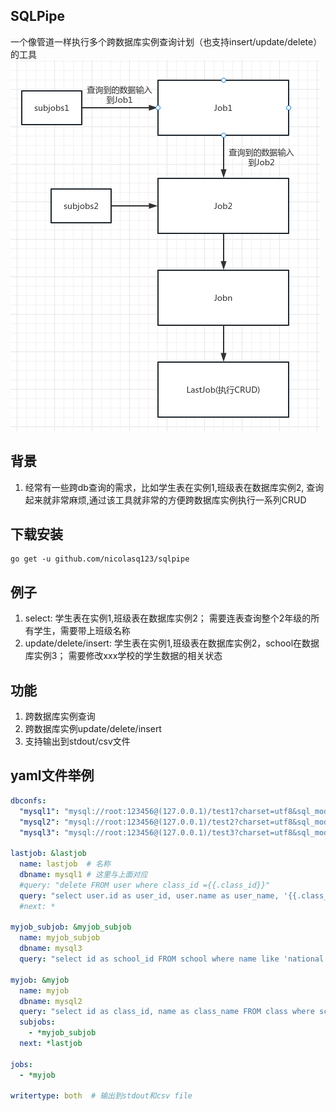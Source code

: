 ## SQLPipe
一个像管道一样执行多个跨数据库实例查询计划（也支持insert/update/delete）的工具
![alt 流程图](./img/flow.png)

## 背景
1. 经常有一些跨db查询的需求，比如学生表在实例1,班级表在数据库实例2, 查询起来就非常麻烦,通过该工具就非常的方便跨数据库实例执行一系列CRUD

## 下载安装
```shell
go get -u github.com/nicolasq123/sqlpipe
```

## 例子
1. select: 学生表在实例1,班级表在数据库实例2； 需要连表查询整个2年级的所有学生，需要带上班级名称
2. update/delete/insert: 学生表在实例1,班级表在数据库实例2，school在数据库实例3； 需要修改xxx学校的学生数据的相关状态

## 功能
1. 跨数据库实例查询
2. 跨数据库实例update/delete/insert
3. 支持输出到stdout/csv文件

## yaml文件举例

```yaml
dbconfs: 
  "mysql1": "mysql://root:123456@(127.0.0.1)/test1?charset=utf8&sql_mode=TRADITIONAL&parseTime=true" #key为数据库连接的别名
  "mysql2": "mysql://root:123456@(127.0.0.1)/test2?charset=utf8&sql_mode=TRADITIONAL&parseTime=true"
  "mysql3": "mysql://root:123456@(127.0.0.1)/test3?charset=utf8&sql_mode=TRADITIONAL&parseTime=true"

lastjob: &lastjob
  name: lastjob  # 名称
  dbname: mysql1 # 这里与上面对应
  #query: "delete FROM user where class_id ={{.class_id}}"
  query: "select user.id as user_id, user.name as user_name, '{{.class_name}}' as class_name FROM user where class_id ={{.class_id}}" # lastjob才能 select/update/insert/delete
  #next: *

myjob_subjob: &myjob_subjob
  name: myjob_subjob
  dbname: mysql3
  query: "select id as school_id FROM school where name like 'national school%'" # 查询出来的school_id给myjob使用，帮助其跨数据库实例

myjob: &myjob
  name: myjob
  dbname: mysql2
  query: "select id as class_id, name as class_name FROM class where school_id in ({{.school_id}})"
  subjobs: 
    - *myjob_subjob
  next: *lastjob

jobs:
  - *myjob

writertype: both  # 输出到stdout和csv file
```